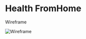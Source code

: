 # Health FromHome

Wireframe

![Wireframe](https://user-images.githubusercontent.com/40429566/156927434-f851026e-f8ef-452c-99b5-9339c5ddae9f.png)
